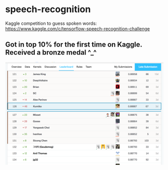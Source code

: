 # speech-recognition
Kaggle competition to guess spoken words: https://www.kaggle.com/c/tensorflow-speech-recognition-challenge

## Got in top 10% for the first time on Kaggle. Received a bronze medal ^_^
<img src="https://github.com/kumikokashii/speech-recognition/blob/master/screenshot_final_rank_top10percent.png" alt="screenshot" width="500px">

